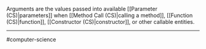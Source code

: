 Arguments are the values passed into available [[Parameter (CS)|parameters]] when [[Method Call (CS)|calling a method]], [[Function (CS)|function]], [[Constructor (CS)|constructor]], or other callable entities.

---
#computer-science 